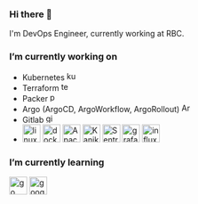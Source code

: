 ### Hi there 👋

I'm DevOps Engineer, currently working at RBC.

### I’m currently working on

- Kubernetes <img height="16" width="16" src="https://cdn.simpleicons.org/kubernetes/gray" alt="kubernetes" /> 
- Terraform <img height="16" width="16" src="https://cdn.simpleicons.org/terraform/gray" alt="terraform"/>
- Packer <img height="16" width="16" src="https://cdn.simpleicons.org/packer/gray" alt="packer" />
- Argo (ArgoCD, ArgoWorkflow, ArgoRollout) <img height="16" width="16" src="https://cdn.simpleicons.org/argo/gray" alt="Argo stack" />
- Gitlab <img height="16" width="16" src="https://cdn.simpleicons.org/gitlab/gray" alt="gitlab" />
- <img height="32" width="32" src="https://cdn.simpleicons.org/linux/gray" alt="linux" /> <img height="32" width="32" src="https://cdn.simpleicons.org/docker/gray" alt="docker" /> <img height="32" width="32" src="https://cdn.simpleicons.org/apachekafka/gray" alt="Apache Kafka" /> <img height="32" width="32" src="https://cdn.simpleicons.org/kaniko/gray" alt="Kaniko" /> <img height="32" width="32" src="https://cdn.simpleicons.org/sentry/gray" alt="Sentry" /> <img height="32" width="32" src="https://cdn.simpleicons.org/grafana/gray" alt="grafana" /> <img height="32" width="32" src="https://cdn.simpleicons.org/influxdb/gray" alt="influxdb" />

### I’m currently learning

<img height="32" width="32" src="https://cdn.simpleicons.org/go/gray" alt="go" /> <img height="32" width="32" src="https://cdn.simpleicons.org/googlecloud/gray" alt="googlecloud" />

<!--
**av-petrov/av-petrov** is a ✨ _special_ ✨ repository because its `README.md` (this file) appears on your GitHub profile.

Here are some ideas to get you started:

- 🔭 I’m currently working on ...
- 🌱 I’m currently learning ...
- 👯 I’m looking to collaborate on ...
- 🤔 I’m looking for help with ...
- 💬 Ask me about ...
- 📫 How to reach me: ...
- 😄 Pronouns: ...
- ⚡ Fun fact: ...
-->
